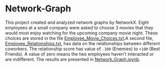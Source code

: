 # Network-Graph
This project created and analyzed network graphs by NetworkX. Eight employees at a small company were asked to choose 3 movies that they would most enjoy watching for the upcoming company movie night. These choices are stored in the file [Employee_Movie_Choices.txt](https://github.com/iDataist/Network-Graph/blob/master/Employee_Movie_Choices.txt).A second file, [Employee_Relationships.txt](https://github.com/iDataist/Network-Graph/blob/master/Employee_Relationships.txt), has data on the relationships between different coworkers. The relationship score has value of `-100` (Enemies) to `+100` (Best Friends). A value of zero means the two employees haven't interacted or are indifferent. The results are presented in [Network_Graph.ipynb](https://github.com/iDataist/Network-Graph/blob/master/Network_Graph.ipynb).
